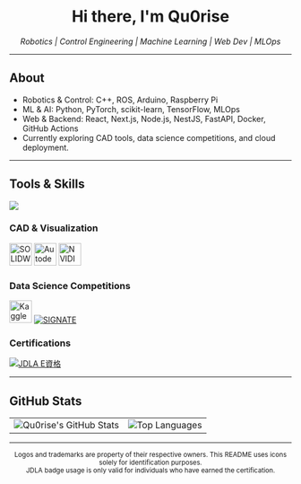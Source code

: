 <h1 align="center">Hi there, I'm Qu0rise</h1>

<p align="center">
  <em>Robotics | Control Engineering | Machine Learning | Web Dev | MLOps</em>
</p>

---

<!-- 
  SECTION 1: QUICK INTRO (short, minimal text)
-->
## About
- Robotics & Control: C++, ROS, Arduino, Raspberry Pi  
- ML & AI: Python, PyTorch, scikit-learn, TensorFlow, MLOps  
- Web & Backend: React, Next.js, Node.js, NestJS, FastAPI, Docker, GitHub Actions  
- Currently exploring CAD tools, data science competitions, and cloud deployment.

---

<!-- 
  SECTION 2: TECHNOLOGY ICONS 
  Use whichever icons are relevant. 
  Below are examples (some from Simple Icons + shields.io).
-->
## Tools & Skills

<!-- Example: Using skill-icons.dev for a subset of your main tools. -->
<p>
  <a href="https://skillicons.dev">
    <img src="https://skillicons.dev/icons?i=python,cpp,py,matlab,anaconda,pytorch,tensorflow,sklearn,docker,linux,gcp,azure,githubactions,ts,react,nextjs,nodejs,prisma,tailwind,vercel,terraform,fastapi" />
  </a>
</p>

### CAD & Visualization
<p>
  <!-- SOLIDWORKS (Dassault Systèmes) from Simple Icons - color #005386 -->
  <img src="https://cdn.simpleicons.org/dassaultsystemes/005386" width="40" alt="SOLIDWORKS" />

  <!-- Autodesk (Fusion 360) - color #0696D7 -->
  <img src="https://cdn.simpleicons.org/autodesk/0696D7" width="40" alt="Autodesk Fusion 360" />

  <!-- NVIDIA for Omniverse (since no official Omniverse icon in Simple Icons) -->
  <img src="https://cdn.simpleicons.org/nvidia/76B900" width="40" alt="NVIDIA Omniverse" />
</p>

### Data Science Competitions
<p>
  <!-- Kaggle icon from Simple Icons - color #20BEFF -->
  <img src="https://cdn.simpleicons.org/kaggle/20BEFF" width="40" alt="Kaggle" />
  
  <!-- SIGNATE: no official icon in Simple Icons; using a custom shield or local SVG instead -->
  <a href="https://signate.jp/">
    <img src="https://img.shields.io/badge/SIGNATE-Participant-orange?style=flat" alt="SIGNATE" />
  </a>
</p>

### Certifications
<p>
  <!-- JDLA E資格 open badge (example placeholder) -->
  <a href="https://www.jdla.org/">
    <img src="https://img.shields.io/badge/JDLA-E資格-blue?style=flat&logo=none" alt="JDLA E資格" />
  </a>
</p>

---

<!-- 
  SECTION 3: GITHUB STATS 
-->
## GitHub Stats

<table align="center">
  <tr>
    <td>
      <img
        src="https://github-readme-stats.vercel.app/api?username=Qu0rise&show_icons=true&theme=radical&hide_rank=true&card_width=420"
        alt="Qu0rise's GitHub Stats"
      />
    </td>
    <td>
      <img
        src="https://github-readme-stats.vercel.app/api/top-langs/?username=Qu0rise&layout=compact&theme=dark&card_width=420"
        alt="Top Languages"
      />
    </td>
  </tr>
</table>

---

<!-- 
  SECTION 4: DISCLAIMER 
-->
<p align="center">
  <sub>
    Logos and trademarks are property of their respective owners. This README uses icons solely for identification purposes.<br/>
    JDLA badge usage is only valid for individuals who have earned the certification.
  </sub>
</p>
